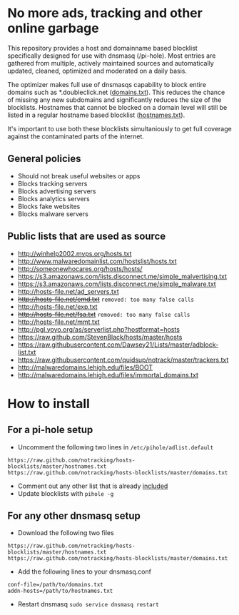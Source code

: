 # No more ads, tracking and other online garbage
This repository provides a host and domainname based blocklist specifically designed for use with dnsmasq (/pi-hole).
Most entries are gathered from multiple, actively maintained sources and automatically updated, cleaned, optimized and moderated on a daily basis.

The optimizer makes full use of dnsmasqs capability to block entire domains such as *.doubleclick.net ([domains.txt](https://raw.github.com/notracking/hosts-blocklists/master/domains.txt)). This reduces the chance of missing any new subdomains and significantly reduces the size of the blocklists. Hostnames that cannot be blocked on a domain level will still be listed in a regular hostname based blocklist ([hostnames.txt](https://raw.github.com/notracking/hosts-blocklists/master/hostnames.txt)).

It's important to use both these blocklists simultaniously to get full coverage against the contaminated parts of the internet.

## General policies
 - Should not break useful websites or apps
 - Blocks tracking servers
 - Blocks advertising servers
 - Blocks analytics servers
 - Blocks fake websites
 - Blocks malware servers

## Public lists that are used as source
 - http://winhelp2002.mvps.org/hosts.txt
 - http://www.malwaredomainlist.com/hostslist/hosts.txt
 - http://someonewhocares.org/hosts/hosts/
 - https://s3.amazonaws.com/lists.disconnect.me/simple_malvertising.txt
 - https://s3.amazonaws.com/lists.disconnect.me/simple_malware.txt
 - http://hosts-file.net/ad_servers.txt
 - ~~http://hosts-file.net/emd.txt~~ `removed: too many false calls`
 - http://hosts-file.net/exp.txt
 - ~~http://hosts-file.net/fsa.txt~~ `removed: too many false calls`
 - http://hosts-file.net/mmt.txt
 - http://pgl.yoyo.org/as/serverlist.php?hostformat=hosts
 - https://raw.github.com/StevenBlack/hosts/master/hosts
 - https://raw.githubusercontent.com/Dawsey21/Lists/master/adblock-list.txt
 - https://raw.githubusercontent.com/quidsup/notrack/master/trackers.txt
 - http://malwaredomains.lehigh.edu/files/BOOT
 - http://malwaredomains.lehigh.edu/files/immortal_domains.txt

# How to install
## For a pi-hole setup
 - Uncomment the following two lines in `/etc/pihole/adlist.default`
```
https://raw.github.com/notracking/hosts-blocklists/master/hostnames.txt
https://raw.github.com/notracking/hosts-blocklists/master/domains.txt
```
 - Comment out any other list that is already [included](#public-lists-that-are-used-as-source)
 - Update blocklists with `pihole -g`

## For any other dnsmasq setup
 - Download the following two files
```
https://raw.github.com/notracking/hosts-blocklists/master/hostnames.txt
https://raw.github.com/notracking/hosts-blocklists/master/domains.txt
```
 - Add the following lines to your dnsmasq.conf
```
conf-file=/path/to/domains.txt
addn-hosts=/path/to/hostnames.txt
```
 - Restart dnsmasq `sudo service dnsmasq restart`
